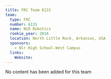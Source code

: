 ```yaml
---
title: FRC Team 6131
team:
  type: FRC
  number: 6131
  name: NLR Robotics
  rookie_year: 2016
  location: North Little Rock, Arkansas, USA
  sponsors:
    - Nlr High School-West Campus
  links:
    Website: 
---
```

No content has been added for this team